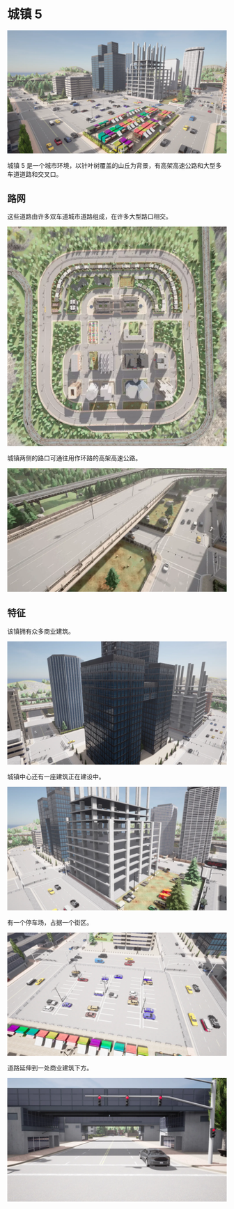 # 城镇 5

![town_05_slideshow](./img/catalogue/maps/town05/town05_panorama.webp)

城镇 5 是一个城市环境，以针叶树覆盖的山丘为背景，有高架高速公路和大型多车道道路和交叉口。

## 路网

这些道路由许多双车道城市道路组成，在许多大型路口相交。

![town_05_aerial](./img/catalogue/maps/town05/town05aerial.webp)

城镇两侧的路口可通往用作环路的高架高速公路。

![town_05_roads](./img/catalogue/maps/town05/town05_roads.webp)

## 特征

该镇拥有众多商业建筑。

![town_05_offices](./img/catalogue/maps/town05/town05_offices.webp)

城镇中心还有一座建筑正在建设中。

![town_05_construction](./img/catalogue/maps/town05/town05_under_construction.webp)

有一个停车场，占据一个街区。

![town_05_carpark](./img/catalogue/maps/town05/town05_carpark.webp)

道路延伸到一处商业建筑下方。

![town_05_road_under_building](./img/catalogue/maps/town05/town05_under_buildings.webp)